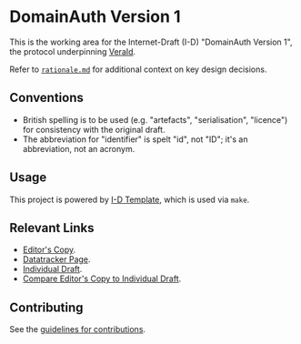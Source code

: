 <!-- regenerate: off (set to off if you edit this file) -->

# DomainAuth Version 1

This is the working area for the Internet-Draft (I-D) "DomainAuth Version 1", the protocol underpinning [VeraId](https://veraid.net/).

Refer to [`rationale.md`](./rationale.md) for additional context on key design decisions.

## Conventions

- British spelling is to be used (e.g. "artefacts", "serialisation", "licence") for consistency with the original draft.
- The abbreviation for "identifier" is spelt "id", not "ID"; it's an abbreviation, not an acronym.

## Usage

This project is powered by [I-D Template](https://github.com/martinthomson/i-d-template), which is used via `make`.

## Relevant Links

* [Editor's Copy](https://docs.veraid.net/domainauth-spec/#go.draft-narea-domainauth.html).
* [Datatracker Page](https://datatracker.ietf.org/doc/draft-narea-domainauth).
* [Individual Draft](https://datatracker.ietf.org/doc/html/draft-narea-domainauth).
* [Compare Editor's Copy to Individual Draft](https://docs.veraid.net/domainauth-spec/#go.draft-narea-domainauth.diff).

## Contributing

See the [guidelines for contributions](./CONTRIBUTING.md).
